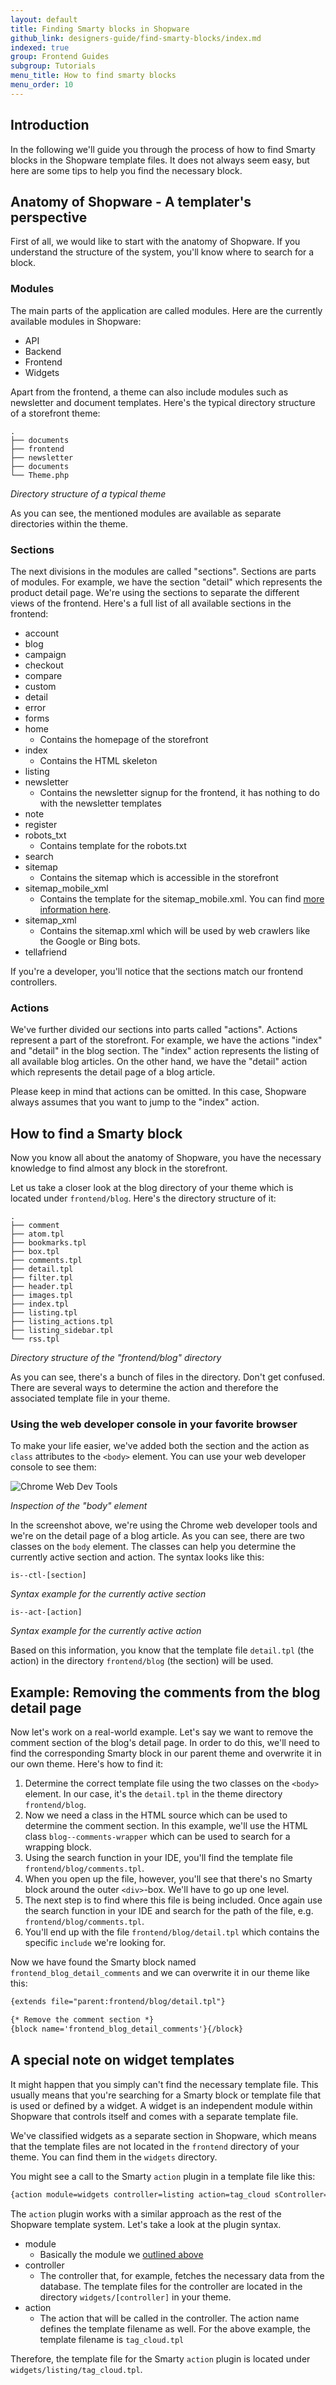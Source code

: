 ```yaml
---
layout: default
title: Finding Smarty blocks in Shopware
github_link: designers-guide/find-smarty-blocks/index.md
indexed: true
group: Frontend Guides
subgroup: Tutorials
menu_title: How to find smarty blocks
menu_order: 10
---
```


<div class="toc-list"></div>

## Introduction
In the following we'll guide you through the process of how to find Smarty blocks in the Shopware template files. It does not always seem easy, but here are some tips to help you find the necessary block.

## Anatomy of Shopware - A templater's perspective
First of all, we would like to start with the anatomy of Shopware. If you understand the structure of the system, you'll know where to search for a block.

### Modules
The main parts of the application are called modules. Here are the currently available modules in Shopware:

* API
* Backend
* Frontend
* Widgets

Apart from the frontend, a theme can also include modules such as newsletter and document templates. Here's the typical directory structure of a storefront theme:

```
.
├── documents
├── frontend
├── newsletter
├── documents
└── Theme.php
```
*Directory structure of a typical theme*

As you can see, the mentioned modules are available as separate directories within the theme.

### Sections
The next divisions in the modules are called "sections". Sections are parts of modules. For example, we have the section "detail" which represents the product detail page. We're using the sections to separate the different views of the frontend. Here's a full list of all available sections in the frontend:

* account 
* blog
* campaign
* checkout
* compare
* custom
* detail
* error
* forms
* home
    * Contains the homepage of the storefront 
* index
    * Contains the HTML skeleton 
* listing
* newsletter
    * Contains the newsletter signup for the frontend, it has nothing to do with the newsletter templates 
* note
* register
* robots_txt
    * Contains template for the robots.txt
* search
* sitemap
    * Contains the sitemap which is accessible in the storefront 
* sitemap_mobile_xml
    * Contains the template for the sitemap_mobile.xml. You can find [more information here](https://support.google.com/webmasters/answer/34648?hl=en).
* sitemap_xml
    * Contains the sitemap.xml which will be used by web crawlers like the Google or Bing bots.
* tellafriend

If you're a developer, you'll notice that the sections match our frontend controllers.

### Actions
We've further divided our sections into parts called "actions". Actions represent a part of the storefront. For example, we have the actions "index" and "detail" in the blog section. The "index" action represents the listing of all available blog articles. On the other hand, we have the "detail" action which represents the detail page of a blog article.

Please keep in mind that actions can be omitted. In this case, Shopware always assumes that you want to jump to the "index" action.


## How to find a Smarty block
Now you know all about the anatomy of Shopware, you have the necessary knowledge to find almost any block in the storefront.

Let us take a closer look at the blog directory of your theme which is located under ```frontend/blog```. Here's the directory structure of it:

```
.
├── comment
├── atom.tpl
├── bookmarks.tpl
├── box.tpl
├── comments.tpl
├── detail.tpl
├── filter.tpl
├── header.tpl
├── images.tpl
├── index.tpl
├── listing.tpl
├── listing_actions.tpl
├── listing_sidebar.tpl
└── rss.tpl
```
*Directory structure of the "frontend/blog" directory*

As you can see, there's a bunch of files in the directory. Don't get confused. There are several ways to determine the action and therefore the associated template file in your theme.

### Using the web developer console in your favorite browser
To make your life easier, we've added both the section and the action as ```class``` attributes to the ```<body>``` element. You can use your web developer console to see them:

![Chrome Web Dev Tools](web-dev-console.jpg)

*Inspection of the "body" element*

In the screenshot above, we're using the Chrome web developer tools and we're on the detail page of a blog article. As you can see, there are two classes on the ```body``` element. The classes can help you determine the currently active section and action. The syntax looks like this:

```
is--ctl-[section]
```
*Syntax example for the currently active section*

```
is--act-[action]
```
*Syntax example for the currently active action*

Based on this information, you know that the template file ```detail.tpl``` (the action) in the directory ```frontend/blog``` (the section) will be used.

## Example: Removing the comments from the blog detail page
Now let's work on a real-world example. Let's say we want to remove the comment section of the blog's detail page. In order to do this, we'll need to find the corresponding Smarty block in our parent theme and overwrite it in our own theme. Here's how to find it:

1. Determine the correct template file using the two classes on the ```<body>``` element. In our case, it's the ```detail.tpl``` in the theme directory ```frontend/blog```.
2. Now we need a class in the HTML source which can be used to determine the comment section. In this example, we'll use the HTML class ```blog--comments-wrapper``` which can be used to search for a wrapping block.
3. Using the search function in your IDE, you'll find the template file ```frontend/blog/comments.tpl```.
4. When you open up the file, however, you'll see that there's no Smarty block around the outer ```<div>```-box. We'll have to go up one level.
5. The next step is to find where this file is being included. Once again use the search function in your IDE and search for the path of the file, e.g. ```frontend/blog/comments.tpl```.
6. You'll end up with the file ```frontend/blog/detail.tpl``` which contains the specific ```include``` we're looking for.

Now we have found the Smarty block named ```frontend_blog_detail_comments``` and we can overwrite it in our theme like this:

```html
{extends file="parent:frontend/blog/detail.tpl"}

{* Remove the comment section *}
{block name='frontend_blog_detail_comments'}{/block}
```

## A special note on widget templates
It might happen that you simply can't find the necessary template file. This usually means that you're searching for a Smarty block or template file that is used or defined by a widget. A widget is an independent module within Shopware that controls itself and comes with a separate template file.

We've classified widgets as a separate section in Shopware, which means that the template files are not located in the ```frontend``` directory of your theme. You can find them in the ```widgets``` directory.

You might see a call to the Smarty ```action``` plugin in a template file like this:

```html
{action module=widgets controller=listing action=tag_cloud sController=index}
```

The ```action``` plugin works with a similar approach as the rest of the Shopware template system. Let's take a look at the plugin syntax.

* module
    * Basically the module we [outlined above](#modules)
* controller
    * The controller that, for example, fetches the necessary data from the database. The template files for the controller are located in the directory ```widgets/[controller]``` in your theme.
* action
    * The action that will be called in the controller. The action name defines the template filename as well. For the above example, the template filename is ```tag_cloud.tpl```

Therefore, the template file for the Smarty ```action``` plugin is located under ```widgets/listing/tag_cloud.tpl```.
